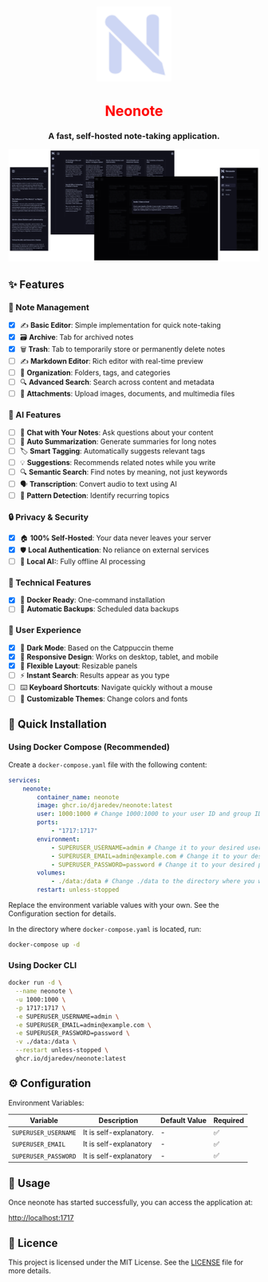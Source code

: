 <div align="center">
  <img src="frontend/static/favicon.svg" width="150">
  <h1 style="color: red;">Neonote</h1>
  <h3>A fast, self-hosted note-taking application.</h3>
  <img src="assets/neonote-screenshots.png">
</div>

## ✨ Features
### 📝 Note Management
- [X] ✍️ **Basic Editor**: Simple implementation for quick note-taking
- [X] 🗃️ **Archive**: Tab for archived notes
- [X] 🗑️ **Trash**: Tab to temporarily store or permanently delete notes
- [ ] ✍️ **Markdown Editor**: Rich editor with real-time preview
- [ ] 📁 **Organization**: Folders, tags, and categories
- [ ] 🔍 **Advanced Search**: Search across content and metadata
- [ ] 📎 **Attachments**: Upload images, documents, and multimedia files

### 🤖 AI Features
- [ ] 💬 **Chat with Your Notes**: Ask questions about your content
- [ ] 📖 **Auto Summarization**: Generate summaries for long notes
- [ ] 🏷️ **Smart Tagging**: Automatically suggests relevant tags
- [ ] 💡 **Suggestions**: Recommends related notes while you write
- [ ] 🔍 **Semantic Search**: Find notes by meaning, not just keywords
- [ ] 🗣️ **Transcription**: Convert audio to text using AI
- [ ] 🎯 **Pattern Detection**: Identify recurring topics

### 🔒 Privacy & Security
- [x] 🏠 **100% Self-Hosted**: Your data never leaves your server
- [x] 🛡️ **Local Authentication**: No reliance on external services
- [ ] 🤖 **Local AI:**: Fully offline AI processing

### 🔧 Technical Features
- [x] 🐳 **Docker Ready**: One-command installation
- [ ] 🔄 **Automatic Backups**: Scheduled data backups

### 🎨 User Experience
- [x] 🌙 **Dark Mode**: Based on the Catppuccin theme
- [x] 📱 **Responsive Design**: Works on desktop, tablet, and mobile
- [x] 📐 **Flexible Layout**: Resizable panels
- [ ] ⚡ **Instant Search**: Results appear as you type
- [ ] ⌨️ **Keyboard Shortcuts**: Navigate quickly without a mouse
- [ ] 🎨 **Customizable Themes**: Change colors and fonts

## 🚀 Quick Installation

### Using Docker Compose (Recommended)

Create a `docker-compose.yaml` file with the following content:

```yaml
services:
    neonote:
        container_name: neonote
        image: ghcr.io/djaredev/neonote:latest
        user: 1000:1000 # Change 1000:1000 to your user ID and group ID
        ports:
            - "1717:1717"
        environment:
            - SUPERUSER_USERNAME=admin # Change it to your desired username
            - SUPERUSER_EMAIL=admin@example.com # Change it to your desired email
            - SUPERUSER_PASSWORD=password # Change it to your desired password (minimum 8 characters)
        volumes:
            - ./data:/data # Change ./data to the directory where you want the data to be stored persistently.
        restart: unless-stopped
```

Replace the environment variable values with your own. See the Configuration section for details.

In the directory where `docker-compose.yaml` is located, run:

```bash
docker-compose up -d
```

### Using Docker CLI

```bash
docker run -d \
  --name neonote \
  -u 1000:1000 \
  -p 1717:1717 \
  -e SUPERUSER_USERNAME=admin \
  -e SUPERUSER_EMAIL=admin@example.com \
  -e SUPERUSER_PASSWORD=password \
  -v ./data:/data \
  --restart unless-stopped \
  ghcr.io/djaredev/neonote:latest
```

## ⚙️ Configuration

Environment Variables:

| Variable | Description | Default Value | Required |
| -------- | ----------- | ---------------- | --------- |
| `SUPERUSER_USERNAME` | It is self-explanatory. | - | ✅ |
| `SUPERUSER_EMAIL` | It is self-explanatory | - | ✅ |
| `SUPERUSER_PASSWORD` | It is self-explanatory | - | ✅ |

## 📱 Usage 

Once neonote has started successfully, you can access the application at:

[http://localhost:1717](http://localhost:1717)

## 📄 Licence

This project is licensed under the MIT License. See the [LICENSE](LICENSE) file for more details.
